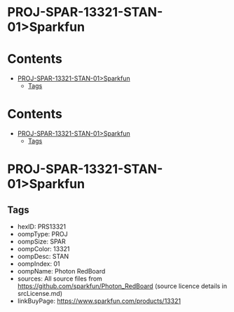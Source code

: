 
PROJ-SPAR-13321-STAN-01>Sparkfun
================================

Contents
========

* [PROJ-SPAR-13321-STAN-01>Sparkfun](#proj-spar-13321-stan-01sparkfun)
	* [Tags](#tags)

Contents
========

* [PROJ-SPAR-13321-STAN-01>Sparkfun](#proj-spar-13321-stan-01sparkfun)
	* [Tags](#tags)

# PROJ-SPAR-13321-STAN-01>Sparkfun

## Tags

- hexID: PRS13321
- oompType: PROJ
- oompSize: SPAR
- oompColor: 13321
- oompDesc: STAN
- oompIndex: 01
- oompName: Photon RedBoard
- sources: All source files from https://github.com/sparkfun/Photon_RedBoard (source licence details in srcLicense.md)
- linkBuyPage: https://www.sparkfun.com/products/13321
